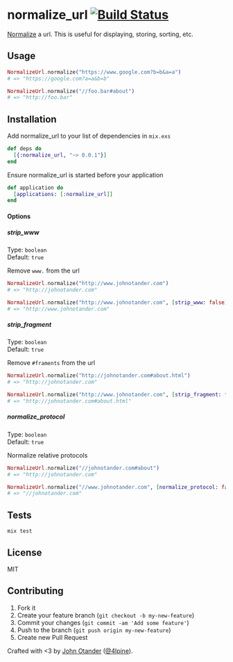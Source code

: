 # normalize_url [![Build Status](https://travis-ci.org/johnotander/normalize_url.svg?branch=master)](https://travis-ci.org/johnotander/normalize_url)

[Normalize](https://en.wikipedia.org/wiki/URL_normalization) a url. This is useful for displaying, storing, sorting, etc.

## Usage

```elixir
NormalizeUrl.normalize("https://www.google.com?b=b&a=a")
# => "https://google.com?a=a&b=b"

NormalizeUrl.normalize("//foo.bar#about")
# => "http://foo.bar"
```

## Installation

Add normalize_url to your list of dependencies in `mix.exs`

```elixir
def deps do
  [{:normalize_url, "~> 0.0.1"}]
end
```

Ensure normalize_url is started before your application

```elixir
def application do
  [applications: [:normalize_url]]
end
```

#### Options

##### strip_www

Type: `boolean`   
Default: `true`

Remove `www.` from the url

```elixir
NormalizeUrl.normalize("http://www.johnotander.com")
# => "http://johnotander.com"

NormalizeUrl.normalize("http://www.johnotander.com", [strip_www: false])
# => "http://www.johnotander.com"
```

##### strip_fragment

Type: `boolean`   
Default: `true`

Remove `#framents` from the url

```elixir
NormalizeUrl.normalize("http://johnotander.com#about.html")
# => "http://johnotander.com"

NormalizeUrl.normalize("http://www.johnotander.com", [strip_fragment: false])
# => "http://johnotander.com#about.html"
```

##### normalize_protocol

Type: `boolean`   
Default: `true`

Normalize relative protocols

```elixir
NormalizeUrl.normalize("//johnotander.com#about")
# => "http://johnotander.com"

NormalizeUrl.normalize("//www.johnotander.com", [normalize_protocol: false])
# => "//johnotander.com"
```

## Tests

```
mix test
```

## License

MIT

## Contributing

1. Fork it
2. Create your feature branch (`git checkout -b my-new-feature`)
3. Commit your changes (`git commit -am 'Add some feature'`)
4. Push to the branch (`git push origin my-new-feature`)
5. Create new Pull Request

Crafted with <3 by [John Otander](http://johnotander.com) ([@4lpine](https://twitter.com/4lpine)).
